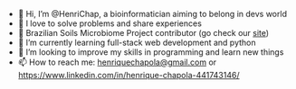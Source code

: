 - 👋 Hi, I’m @HenriChap, a bioinformatician aiming to belong in devs world
- 💞️ I love to solve problems and share experiences
- 🦠 Brazilian Soils Microbiome Project contributor (go check our [site](https://braziliansoilsmicrobiome.github.io/soil/))
- 🌱 I’m currently learning full-stack web development and python
- 👀 I’m looking to improve my skills in programming and learn new things
- 📫 How to reach me: henriquechapola@gmail.com or https://www.linkedin.com/in/henrique-chapola-441743146/

<!---
HenriChap/HenriChap is a ✨ special ✨ repository because its `README.md` (this file) appears on your GitHub profile.
You can click the Preview link to take a look at your changes.
--->
